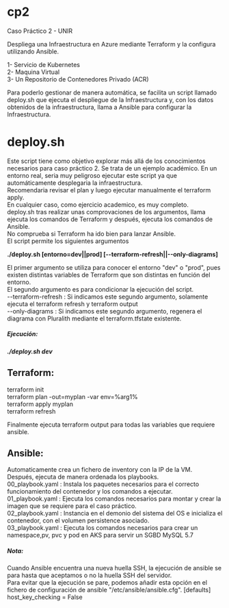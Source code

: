 # cp2
Caso Práctico 2 - UNIR

Despliega una Infraestructura en Azure mediante Terraform y la configura utilizando Ansible.

1- Servicio de Kubernetes<br />
2- Maquina Virtual<br />
3- Un Repositorio de Contenedores Privado (ACR)<br />

Para poderlo gestionar de manera automática, se facilita un script llamado deploy.sh que ejecuta el despliegue de la Infraestructura y, con los datos obtenidos de la infraestructura, llama a Ansible para configurar la Infraestructura.

<h1>deploy.sh</h1>
Este script tiene como objetivo explorar más allá de los conocimientos necesarios para caso práctico 2. Se trata de un ejemplo académico. En un entorno real, seria muy peligroso ejecutar este script ya que automáticamente desplegaria la infraestructura.<br />
Recomendaria revisar el plan y luego ejecutar manualmente el terraform apply.<br />
En cualquier caso, como ejercicio academico, es muy completo.<br />
deploy.sh tras realizar unas comprovaciones de los argumentos, llama ejecuta los comandos de Terraform y después, ejecuta los comandos de Ansible.<br />
No comprueba si Terraform ha ido bien para lanzar Ansible.<br />
El script permite los siguientes argumentos

<b>./deploy.sh [entorno=dev||prod] [--terraform-refresh||--only-diagrams]</b>

El primer argumento se utiliza para conocer el entorno "dev" o "prod", pues existen distintas variables de Terraform que son distintas en función del entorno.<br />
El segundo argumento es para condicionar la ejecución del script. <br />
  --terraform-refresh : Si indicamos este segundo argumento, solamente ejecuta el terraform refresh y terraform output<br />
  --only-diagrams : Si indicamos este segundo argumento, regenera el diagrama con Pluralith mediante el terraform.tfstate existente.

<h5>Ejecución:</h5>
<i><b>./deploy.sh dev</b></i>


<h2>Terraform:</h2>
terraform init<br />
terraform plan -out=myplan -var env=%arg1%<br />
terraform apply myplan<br />
terraform refresh<br />

Finalmente ejecuta terraform output para todas las variables que requiere ansible.

<h2>Ansible:</h2>
Automaticamente crea un fichero de inventory con la IP de la VM.<br />
Después, ejecuta de manera ordenada los playbooks.<br />
00_playbook.yaml : Instala los paquetes necesarios para el correcto funcionamiento del contenedor y los comandos a ejecutar.<br />
01_playbook.yaml : Ejecuta los comandos necesarios para montar y crear la imagen que se requiere para el caso práctico.<br />
02_playbook.yaml : Instancia en el demonio del sistema del OS e inicializa el contenedor, con el volumen persistence asociado.<br />
03_playbook.yaml : Ejecuta los comandos necesarios para crear un namespace,pv, pvc y pod en AKS para servir un SGBD MySQL 5.7<br />


<h5>Nota: </h5>
Cuando Ansible encuentra una nueva huella SSH, la ejecución de ansible se para hasta que aceptamos o no la huella SSH del servidor.<br />
Para evitar que la ejecución se pare, podemos añadir esta opción en el fichero de configuración de ansible "/etc/ansible/ansible.cfg".
[defaults]<br />
host_key_checking = False<br />
